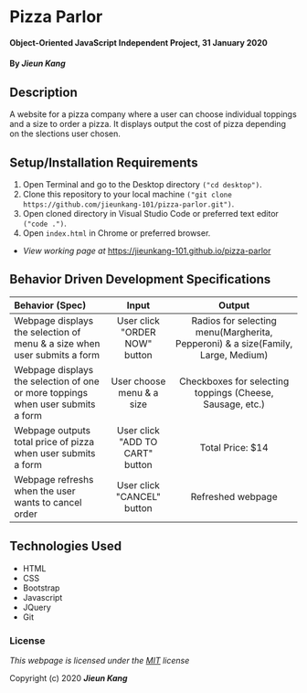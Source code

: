 # Pizza Parlor 

#### Object-Oriented JavaScript Independent Project, 31 January 2020
 
#### By **_Jieun Kang_**

## Description
A website for a pizza company where a user can choose individual toppings and a size to order a pizza. It displays output the cost of pizza depending on the slections user chosen.

## Setup/Installation Requirements

1. Open Terminal and go to the Desktop directory `("cd desktop")`.
2. Clone this repository to your local machine `("git clone https://github.com/jieunkang-101/pizza-parlor.git")`.
3. Open cloned directory in Visual Studio Code or preferred text editor `("code .")`.
4. Open `index.html` in Chrome or preferred browser.
* _View working page at_ https://jieunkang-101.github.io/pizza-parlor

## Behavior Driven Development Specifications

| Behavior (Spec)                 | Input     | Output |
| :------------------------------ | :-------: | :----: |
| Webpage displays the selection of menu & a size when user submits a form | User click <br /> "ORDER NOW" button | Radios for selecting menu(Margherita, Pepperoni) & a size(Family, Large, Medium) |
| Webpage displays the selection of one or more toppings when user submits a form | User choose<br /> menu & a size | Checkboxes for selecting toppings (Cheese, Sausage, etc.) |
| Webpage outputs total price of pizza when user submits a form | User click <br />"ADD TO CART" button | Total Price: $14 |
| Webpage refreshs when the user wants to cancel order | User click "CANCEL" button | Refreshed webpage |

## Technologies Used

* HTML
* CSS
* Bootstrap
* Javascript
* JQuery
* Git

### License

*This webpage is licensed under the [MIT](https://en.wikipedia.org/wiki/MIT_License) license*

Copyright (c) 2020 **_Jieun Kang_**
